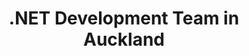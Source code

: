 ---
title: .NET Development Team in Auckland
permalink: /landings/net-developer-auckland
technology: .NET
location: Auckland
---